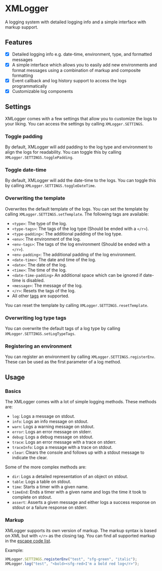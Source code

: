# XMLogger

A logging system with detailed logging info and a simple interface with markup support.

## Features

- [x] Detailed logging info e.g. date-time, environment, type, and formatted messages
- [x] A simple interface which allows you to easily add new environments and format messages using a combination of markup and composite formatting
- [x] Event callback and log history support to access the logs programmatically
- [x] Customizable log components

## Settings

XMLogger comes with a few settings that allow you to customize the logs to your liking. You can access the settings by calling `XMLogger.SETTINGS`.

### Toggle padding

By default, XMLogger will add padding to the log type and environment to align the logs for readability. You can toggle this by calling `XMLogger.SETTINGS.togglePadding`.

### Toggle date-time

By default, XMLogger will add the date-time to the logs. You can toggle this by calling `XMLogger.SETTINGS.toggleDateTime`.

### Overwriting the template

Overwrites the default template of the logs. You can set the template by calling `XMLogger.SETTINGS.setTemplate`. The following tags are available:

- `<type>`: The type of the log.
- `<type-tags>`: The tags of the log type (Should be ended with a `</r>`).
- `<type-padding>`: The additional padding of the log type.
- `<env>`: The environment of the log.
- `<env-tags>`: The tags of the log environment (Should be ended with a `</r>`).
- `<env-padding>`: The additional padding of the log environment.
- `<date-time>`: The date and time of the log.
- `<date>`: The date of the log.
- `<time>`: The time of the log.
- `<date-time-padding>` An additional space which can be ignored if date-time is disabled.
- `<message>`: The message of the log.
- `</r>`: Resets the tags of the log.
- All other [tags](src/statics/EscapeCodeList.ts) are supported.

You can reset the template by calling `XMLogger.SETTINGS.resetTemplate`.

### Overwriting log type tags

You can overwrite the default tags of a log type by calling `XMLogger.SETTINGS.setLogTypeTags`.

### Registering an environment

You can register an environment by calling `XMLogger.SETTINGS.registerEnv`. These can be used as the first parameter of a log method.

## Usage

### Basics

The XMLogger comes with a lot of simple logging methods. These methods are:

- `log`: Logs a message on stdout.
- `info`: Logs an info message on stdout.
- `warn`: Logs a warning message on stdout.
- `error`: Logs an error message on stderr.
- `debug`: Logs a debug message on stdout.
- `trace`: Logs an error message with a trace on stderr.
- `traceInfo`: Logs a message with a trace on stdout.
- `clear`: Clears the console and follows up with a stdout message to indicate the clear.

Some of the more complex methods are:

- `dir`: Logs a detailed representation of an object on stdout.
- `table`: Logs a table on stdout.
- `time`: Starts a timer with a given name.
- `timeEnd`: Ends a timer with a given name and logs the time it took to complete on stdout.
- `assert`: Asserts a given message and either logs a success response on stdout or a failure response on stderr.

### Markup

XMLogger supports its own version of markup. The markup syntax is based on XML but with `</r>` as the closing tag. You can find all supported markup in the [escape code list](src/statics/EscapeCodeList.ts).

Example:

```ts
XMLogger.SETTINGS.registerEnv("test", "sfg-green", "italic");
XMLogger.log("test", "<bold><sfg-red>I'm a bold red log</r>");
```
